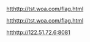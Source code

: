 [htthttp://tst.woa.com/flag.html ](http://tst.woa.com/flag.html )

[htthttp://tst.woa.com/flag.html ](http://metadata.tencentyun.com )

[htthttp://122.51.72.6:8081 ](http://122.51.72.6:8081 )
